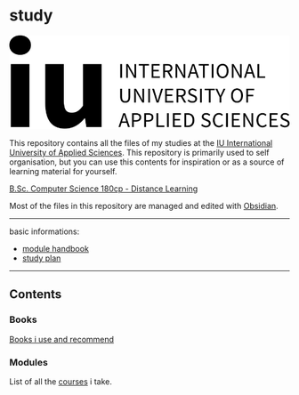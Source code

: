 # study

![IU LOGO](iu_logo.svg)

This repository contains all the files of my studies
at the [IU International University of Applied Sciences](https://www.iu.de/).
This repository is primarily used to self organisation, but you can
use this contents for inspiration or as a source of learning material for yourself.

[B.Sc. Computer Science 180cp - Distance Learning](https://www.iu-fernstudium.de/bachelor/informatik/)

Most of the files in this repository are managed and edited
with [Obsidian](https://obsidian.md/).

---

basic informations:
- [module handbook](https://res.cloudinary.com/iubh/image/upload/v1659436732/15%20-%20Dokumente/Modulhandbuch/ba_informatik_fs-bait_de.pdf)
- [study plan](https://res.cloudinary.com/iugroup/image/upload/v1691394460/sap_ba_informatik_180_FS-BAIT_de_fs_2_ymee9i.pdf)

---

## Contents

### Books
[Books i use and recommend](books.md)

### Modules
List of all the [courses](modules/readme.md) i take.
